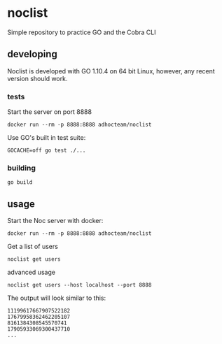 # noclist
Simple repository to practice GO and the Cobra CLI

## developing
Noclist is developed with GO 1.10.4 on 64 bit Linux, however, any recent version should work.

### tests
Start the server on port 8888
```
docker run --rm -p 8888:8888 adhocteam/noclist
```

Use GO's built in test suite:
```
GOCACHE=off go test ./...
```

### building
```
go build
```

## usage

Start the Noc server with docker:
```
docker run --rm -p 8888:8888 adhocteam/noclist
```

Get a list of users
```
noclist get users
```
advanced usage
```
noclist get users --host localhost --port 8888
```

The output will look similar to this:
```
11199617667907522182
17679958362462205107
8161384308545570741
17905933069300437710
...
```
